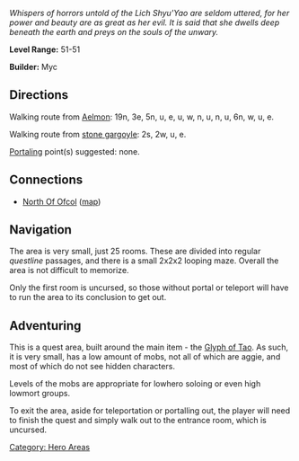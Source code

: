*Whispers of horrors untold of the Lich Shyu'Yao are seldom uttered, for
her power and beauty are as great as her evil. It is said that she
dwells deep beneath the earth and preys on the souls of the unwary.*

**Level Range:** 51-51

**Builder:** Myc

## Directions

Walking route from [Aelmon](Aelmon.md "wikilink"): 19n, 3e, 5n, u, e, u,
w, n, u, n, u, 6n, w, u, e.

Walking route from [stone gargoyle](Stone_Gargoyle.md "wikilink"): 2s,
2w, u, e.

[Portaling](Portal.md "wikilink") point(s) suggested: none.

## Connections

-   [North Of Ofcol](:Category:North_Of_Ofcol.md "wikilink")
    ([map](North_Of_Ofcol_Map.md "wikilink"))

## Navigation

The area is very small, just 25 rooms. These are divided into regular
*questline* passages, and there is a small 2x2x2 looping maze. Overall
the area is not difficult to memorize.

Only the first room is uncursed, so those without portal or teleport
will have to run the area to its conclusion to get out.

## Adventuring

This is a quest area, built around the main item - the [Glyph of
Tao](Glyph_Of_Tao_(1_of_2).md "wikilink"). As such, it is very small,
has a low amount of mobs, not all of which are aggie, and most of which
do not see hidden characters.

Levels of the mobs are appropriate for lowhero soloing or even high
lowmort groups.

To exit the area, aside for teleportation or portalling out, the player
will need to finish the quest and simply walk out to the entrance room,
which is uncursed.

[Category: Hero Areas](Category:_Hero_Areas "wikilink")
